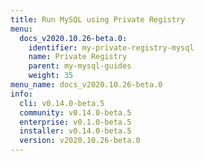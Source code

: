 ```yaml
---
title: Run MySQL using Private Registry
menu:
  docs_v2020.10.26-beta.0:
    identifier: my-private-registry-mysql
    name: Private Registry
    parent: my-mysql-guides
    weight: 35
menu_name: docs_v2020.10.26-beta.0
info:
  cli: v0.14.0-beta.5
  community: v0.14.0-beta.5
  enterprise: v0.1.0-beta.5
  installer: v0.14.0-beta.5
  version: v2020.10.26-beta.0
---
```


